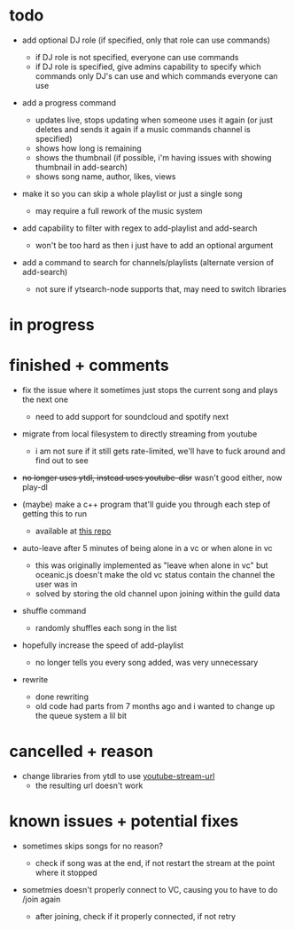 # todo 

- add optional DJ role (if specified, only that role can use commands)
  - if DJ role is not specified, everyone can use commands
  - if DJ role is specified, give admins capability to specify which commands only DJ's can use and which commands everyone can use

- add a progress command
  - updates live, stops updating when someone uses it again (or just deletes and sends it again if a music commands channel is specified)
  - shows how long is remaining
  - shows the thumbnail (if possible, i'm having issues with showing thumbnail in add-search)
  - shows song name, author, likes, views

- make it so you can skip a whole playlist or just a single song
  - may require a full rework of the music system

- add capability to filter with regex to add-playlist and add-search
  - won't be too hard as then i just have to add an optional argument

- add a command to search for channels/playlists (alternate version of add-search)
  - not sure if ytsearch-node supports that, may need to switch libraries

# in progress

# finished + comments

- fix the issue where it sometimes just stops the current song and plays the next one
  - need to add support for soundcloud and spotify next

- migrate from local filesystem to directly streaming from youtube 
  - i am not sure if it still gets rate-limited, we'll have to fuck around and find out to see

- ~~no longer uses ytdl, instead uses youtube-dlsr~~ wasn't good either, now play-dl

- (maybe) make a c++ program that'll guide you through each step of getting this to run
  - available at [this repo](https://github.com/fheahdythdr/discord-music-bot-setup)

- auto-leave after 5 minutes of being alone in a vc or when alone in vc
  - this was originally implemented as "leave when alone in vc" but oceanic.js doesn't make the old vc status contain the channel the user was in
  - solved by storing the old channel upon joining within the guild data
  
- shuffle command
  - randomly shuffles each song in the list

- hopefully increase the speed of add-playlist
  - no longer tells you every song added, was very unnecessary
 
- rewrite
  - done rewriting
  - old code had parts from 7 months ago and i wanted to change up the queue system a lil bit

# cancelled + reason

- change libraries from ytdl to use [youtube-stream-url](https://www.npmjs.com/package/youtube-stream-url)
  - the resulting url doesn't work

# known issues + potential fixes

- sometimes skips songs for no reason?
  - check if song was at the end, if not restart the stream at the point where it stopped

- sometmies doesn't properly connect to VC, causing you to have to do /join again
  - after joining, check if it properly connected, if not retry
